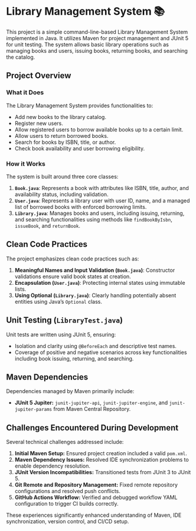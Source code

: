 # Library Management System 📚

This project is a simple command-line-based Library Management System implemented in Java. It utilizes Maven for project management and JUnit 5 for unit testing. The system allows basic library operations such as managing books and users, issuing books, returning books, and searching the catalog.

## Project Overview

### What it Does

The Library Management System provides functionalities to:

* Add new books to the library catalog.
* Register new users.
* Allow registered users to borrow available books up to a certain limit.
* Allow users to return borrowed books.
* Search for books by ISBN, title, or author.
* Check book availability and user borrowing eligibility.

### How it Works

The system is built around three core classes:

1. **`Book.java`**: Represents a book with attributes like ISBN, title, author, and availability status, including validation.
2. **`User.java`**: Represents a library user with user ID, name, and a managed list of borrowed books with enforced borrowing limits.
3. **`Library.java`**: Manages books and users, including issuing, returning, and searching functionalities using methods like `findBookByIsbn`, `issueBook`, and `returnBook`.

## Clean Code Practices

The project emphasizes clean code practices such as:

1. **Meaningful Names and Input Validation (`Book.java`)**: Constructor validations ensure valid book states at creation.
2. **Encapsulation (`User.java`)**: Protecting internal states using immutable lists.
3. **Using Optional (`Library.java`)**: Clearly handling potentially absent entities using Java’s `Optional` class.

## Unit Testing (`LibraryTest.java`)

Unit tests are written using JUnit 5, ensuring:

* Isolation and clarity using `@BeforeEach` and descriptive test names.
* Coverage of positive and negative scenarios across key functionalities including book issuing, returning, and searching.

## Maven Dependencies

Dependencies managed by Maven primarily include:

* **JUnit 5 Jupiter:** `junit-jupiter-api`, `junit-jupiter-engine`, and `junit-jupiter-params` from Maven Central Repository.

## Challenges Encountered During Development

Several technical challenges addressed include:

1. **Initial Maven Setup:** Ensured project creation included a valid `pom.xml`.
2. **Maven Dependency Issues:** Resolved IDE synchronization problems to enable dependency resolution.
3. **JUnit Version Incompatibilities:** Transitioned tests from JUnit 3 to JUnit 5.
4. **Git Remote and Repository Management:** Fixed remote repository configurations and resolved push conflicts.
5. **GitHub Actions Workflow:** Verified and debugged workflow YAML configuration to trigger CI builds correctly.

These experiences significantly enhanced understanding of Maven, IDE synchronization, version control, and CI/CD setup.
